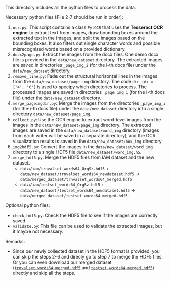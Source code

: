 This directory includes all the python files to process the data.

Necessary python files (File 2-7 should be run in order):
1. `ocr.py`: This script contains a class `PytOCR` that uses the **Tesseract OCR engine** to extract text from images, draw bounding boxes around the extracted text in the images, and split the images based on the bounding boxes. It also filters out single character words and possible misrecognized words based on a provided dictionary.
2. `docx2page.py`: Extract the images from the docx files. One demo docx file is provided in the `data/new_dataset` directory. The extracted images are saved in directories `_page_img_i` (for the i-th docs file) under the `data/new_dataset` directory.
3. `remove_line.py`: Fade out the structural horizontal lines in the images from the `data/new_dataset/page_img` directory. The code `dir_idx = ['4', '6']` is used to specipy which directories to process. The processed images are saved in directories `_page_img_i` (for the i-th docs file) under the `data/new_dataset` directory.
4. `merge_pageimgdir.py`: Merge the images from the directories `_page_img_i` (for the i-th docs file) under the `data/new_dataset` directory into a single directory `data/new_dataset/page_img`.
5. `collect.py`: Use the OCR engine to extract word-level images from the images in the `data/new_dataset/page_img` directory. The extracted images are saved in the `data/new_dataset/word_img` directory (images from each writer will be saved in a separate directory), and the OCR visualization results is saved in the `data/new_dataset/box_img` directory.
6. `img2hdf5.py`: Convert the images in the `data/new_dataset/word_img` directory to a single HDF5 file `data/new_dataset/word_img.h5`.
7. `merge_hdf5.py`: Merge the HDF5 files from IAM dataset and the new dataset.
   - `data/iam/trnvalset_words64_OrgSz.hdf5` + `data/new_dataset/trnvalset_words64_newdataset.hdf5` -> `data/merged_dataset/trnvalset_words64_merged.hdf5`
   - `data/iam/testset_words64_OrgSz.hdf5` + `data/new_dataset/testset_words64_newdataset.hdf5` -> `data/merged_dataset/testset_words64_merged.hdf5`.

Optional python files:
- `check_hdf5.py`: Check the HDF5 file to see if the images are correctly saved.
- `validate.py`: This file can be used to validate the extracted images, but it maybe not necessary.

Remarks:
- Since our newly collected dataset in the HDF5 format is provided, you can skip the steps 2-6 and direcly go to step 7 to merge the HDF5 files. Or you can even download our merged dataset ([`trnvalset_words64_merged.hdf5`](https://huggingface.co/datasets/dearsikadeer/OCRWordImages/blob/2aff07a976df4cc0097136b5f38ed7b0ad4e087f/trnvalset_words64_merged.hdf5) and [`testset_words64_merged.hdf5`](https://huggingface.co/datasets/dearsikadeer/OCRWordImages/blob/2aff07a976df4cc0097136b5f38ed7b0ad4e087f/testset_words64_merged.hdf5)) directly and skip all the steps.
